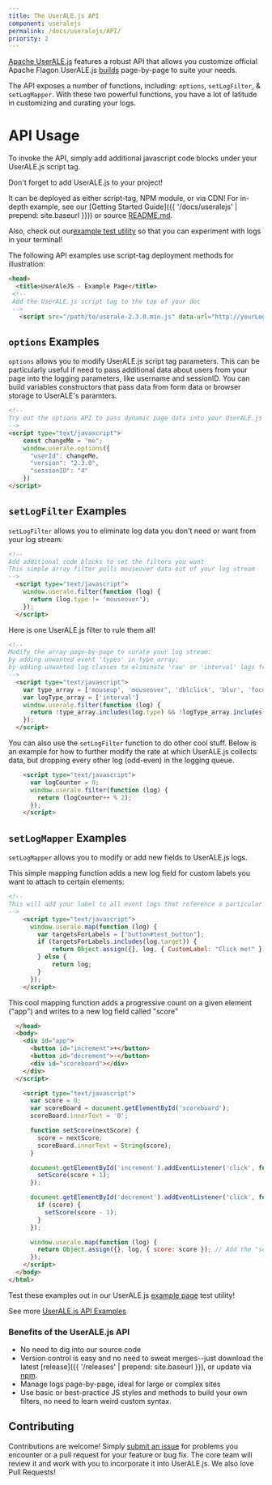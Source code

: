 ```yaml
---
title: The UserALE.js API
component: useralejs
permalink: /docs/useralejs/API/
priority: 2
---
```


[Apache UserALE.js](https://github.com/apache/incubator-flagon-useralejs) features a robust API that allows you 
customize official Apache Flagon UserALE.js [builds](https://github.com/apache/incubator-flagon-useralejs/tree/master/build) page-by-page to suite your needs.

The API exposes a number of functions, including: `options`, `setLogFilter`, & `setLogMapper`. With these two powerful functions, you have a lot of 
latitude in customizing and curating your logs.

# API Usage

To invoke the API, simply add additional javascript code blocks under your UserALE.js script tag.

Don't forget to add UserALE.js to your project!
 
It can be deployed as either script-tag, NPM module, or via CDN! For in-depth example, see our [Getting Started Guide]({{ '/docs/useralejs' | prepend: site.baseurl }})) or source [README.md](https://github.com/apache/incubator-flagon-useralejs#usage).

Also, check out our[example test utility](https://github.com/apache/incubator-flagon-useralejs/tree/master/example) so that you can experiment with logs in your terminal!

The following API examples use script-tag deployment methods for illustration:

```html
<head>
  <title>UserAleJS - Example Page</title>
 <!--
 Add the UserALE.js script tag to the top of your doc
 -->
   <script src="/path/to/userale-2.3.0.min.js" data-url="http://yourLoggingUrl"></script>
```

## `options` Examples

`options` allows you to modify UserALE.js script tag parameters. This can be particularly useful if need to pass additional data about users from your page into the logging parameters, like username and sessionID. You can build variables constructors that pass data from form data or browser storage to UserALE's paramters. 

```html
<!--
Try out the options API to pass dynamic page data into your UserALE.js params page by page.
-->
<script type="text/javascript">
    const changeMe = "me";
    window.userale.options({
      "userId": changeMe,
      "version": "2.3.0",
      "sessionID": "4"
    })
</script>
```

## `setLogFilter` Examples

`setLogFilter` allows you to eliminate log data you don't need or want from your log stream:


```html
<!--
Add additional code blocks to set the filters you want
This simple array filter pulls mouseover data out of your log stream
-->
  <script type="text/javascript">
    window.userale.filter(function (log) {
      return (log.type != 'mouseover');
    });
  </script>
```


Here is one UserALE.js filter to rule them all!


```html
<!-- 
Modify the array page-by-page to curate your log stream:
by adding unwanted event 'types' in type_array;
by adding unwanted log classes to eliminate 'raw' or 'interval' logs from your stream.
-->
  <script type="text/javascript">
    var type_array = ['mouseup', 'mouseover', 'dblclick', 'blur', 'focus']
    var logType_array = ['interval']
    window.userale.filter(function (log) {
      return !type_array.includes(log.type) && !logType_array.includes(log.logType);
    });
  </script>
```


You can also use the `setLogFilter` function to do other cool stuff. Below is an example for how to further modify the 
rate at which UserALE.js collects data, but dropping every other log (odd-even) in the logging queue. 


```html
    <script type="text/javascript">
      var logCounter = 0;
      window.userale.filter(function (log) {
        return (logCounter++ % 2);
      });
    </script>
```


## `setLogMapper` Examples

`setLogMapper` allows you to modify or add new fields to UserALE.js logs.

This simple mapping function adds a new log field for custom labels you want to attach to certain elements: 


```html
<!--
This will add your label to all event logs that reference a particular DOM target.
-->
    <script type="text/javascript">
      window.userale.map(function (log) {
        var targetsForLabels = ["button#test_button"];
        if (targetsForLabels.includes(log.target)) {
            return Object.assign({}, log, { CustomLabel: "Click me!" });
        } else {
            return log;  
        } 
      });
    </script>
```


This cool mapping function adds a progressive count on a given element ("app") and writes to a new log field 
called "score"


```html
  </head>
  <body>
    <div id="app">
      <button id="increment">+</button>
      <button id="decrement">-</button>
      <div id="scoreboard"></div>
    </div>
  </script> 

    <script type="text/javascript">
      var score = 0;
      var scoreBoard = document.getElementById('scoreboard');
      scoreBoard.innerText = '0';

      function setScore(nextScore) {
        score = nextScore;
        scoreBoard.innerText = String(score);
      }

      document.getElementById('increment').addEventListener('click', function () {
        setScore(score + 1);
      });

      document.getElementById('decrement').addEventListener('click', function () {
        if (score) {
          setScore(score - 1);
        }
      });

      window.userale.map(function (log) {
        return Object.assign({}, log, { score: score }); // Add the "score" property to the log
      });
    </script>
  </body>
</html>

```

Test these examples out in our UserALE.js [example page](https://github.com/apache/incubator-flagon-useralejs/blob/master/example/index.html) test utility!

See more [UserALE.js API Examples]()

### Benefits of the UserALE.js API
 * No need to dig into our source code
 * Version control is easy and no need to sweat merges--just download the latest [release]({{ '/releases' | prepend: site.baseurl }}), 
    or update via [npm](https://www.npmjs.com/package/flagon-userale).
 * Manage logs page-by-page, ideal for large or complex sites
 * Use basic or best-practice JS styles and methods to build your own filters, no need to learn weird custom syntax.

## Contributing

Contributions are welcome!  Simply [submit an issue](https://github.com/apache/incubator-flagon-useralejs/issues) for problems 
you encounter or a pull request for your feature or bug fix.  The core team will review it and work with you to 
incorporate it into UserALE.js. We also love Pull Requests!